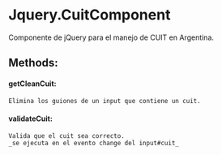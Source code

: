 # Jquery.CuitComponent


Componente de jQuery para el manejo de CUIT en Argentina.

## Methods:

#### getCleanCuit: 
    Elimina los guiones de un input que contiene un cuit.
    
#### validateCuit:
    Valida que el cuit sea correcto.
    _se ejecuta en el evento change del input#cuit_
